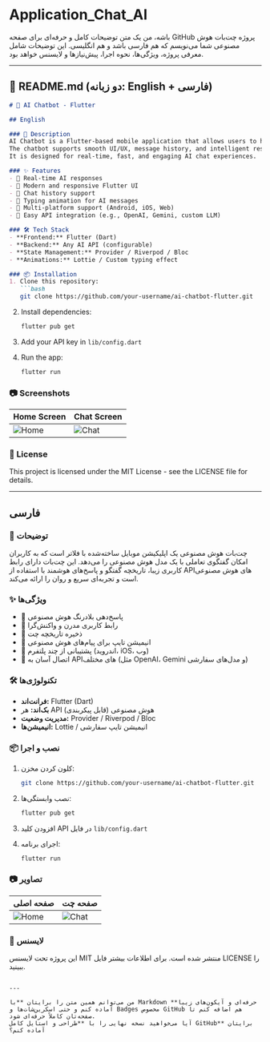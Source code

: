 # Application_Chat_AI

باشه، من یک متن توضیحات کامل و حرفه‌ای برای صفحه GitHub پروژه چت‌بات هوش مصنوعی شما می‌نویسم که هم فارسی باشد و هم انگلیسی. این توضیحات شامل معرفی پروژه، ویژگی‌ها، نحوه اجرا، پیش‌نیازها و لایسنس خواهد بود.

---

## 📌 README.md (دو زبانه: English + فارسی)

````markdown
# 🤖 AI Chatbot - Flutter

## English

### 📖 Description
AI Chatbot is a Flutter-based mobile application that allows users to have interactive conversations with an AI model.  
The chatbot supports smooth UI/UX, message history, and intelligent responses using AI APIs.  
It is designed for real-time, fast, and engaging AI chat experiences.

### ✨ Features
- 🔹 Real-time AI responses
- 🔹 Modern and responsive Flutter UI
- 🔹 Chat history support
- 🔹 Typing animation for AI messages
- 🔹 Multi-platform support (Android, iOS, Web)
- 🔹 Easy API integration (e.g., OpenAI, Gemini, custom LLM)

### 🛠️ Tech Stack
- **Frontend:** Flutter (Dart)
- **Backend:** Any AI API (configurable)
- **State Management:** Provider / Riverpod / Bloc
- **Animations:** Lottie / Custom typing effect

### 📦 Installation
1. Clone this repository:
   ```bash
   git clone https://github.com/your-username/ai-chatbot-flutter.git
````

2. Install dependencies:

   ```bash
   flutter pub get
   ```
3. Add your API key in `lib/config.dart`
4. Run the app:

   ```bash
   flutter run
   ```

### 📷 Screenshots

| Home Screen                   | Chat Screen                   |
| ----------------------------- | ----------------------------- |
| ![Home](screenshots/home.png) | ![Chat](screenshots/chat.png) |

### 📄 License

This project is licensed under the MIT License - see the LICENSE file for details.

---

## فارسی

### 📖 توضیحات

چت‌بات هوش مصنوعی یک اپلیکیشن موبایل ساخته‌شده با فلاتر است که به کاربران امکان گفتگوی تعاملی با یک مدل هوش مصنوعی را می‌دهد.
این چت‌بات دارای رابط کاربری زیبا، تاریخچه گفتگو و پاسخ‌های هوشمند با استفاده از APIهای هوش مصنوعی است و تجربه‌ای سریع و روان را ارائه می‌کند.

### ✨ ویژگی‌ها

* 🔹 پاسخ‌دهی بلادرنگ هوش مصنوعی
* 🔹 رابط کاربری مدرن و واکنش‌گرا
* 🔹 ذخیره تاریخچه چت
* 🔹 انیمیشن تایپ برای پیام‌های هوش مصنوعی
* 🔹 پشتیبانی از چند پلتفرم (اندروید، iOS، وب)
* 🔹 اتصال آسان به APIهای مختلف (مثل OpenAI، Gemini و مدل‌های سفارشی)

### 🛠️ تکنولوژی‌ها

* **فرانت‌اند:** Flutter (Dart)
* **بک‌اند:** هر API هوش مصنوعی (قابل پیکربندی)
* **مدیریت وضعیت:** Provider / Riverpod / Bloc
* **انیمیشن‌ها:** Lottie / انیمیشن تایپ سفارشی

### 📦 نصب و اجرا

1. کلون کردن مخزن:

   ```bash
   git clone https://github.com/your-username/ai-chatbot-flutter.git
   ```
2. نصب وابستگی‌ها:

   ```bash
   flutter pub get
   ```
3. افزودن کلید API در فایل `lib/config.dart`
4. اجرای برنامه:

   ```bash
   flutter run
   ```

### 📷 تصاویر

| صفحه اصلی                     | صفحه چت                       |
| ----------------------------- | ----------------------------- |
| ![Home](screenshots/home.png) | ![Chat](screenshots/chat.png) |

### 📄 لایسنس

این پروژه تحت لایسنس MIT منتشر شده است. برای اطلاعات بیشتر فایل LICENSE را ببینید.

```

---

من می‌توانم همین متن را برایتان **با Markdown حرفه‌ای و آیکون‌های زیبا** آماده کنم و حتی اسکرین‌شات‌ها و Badges مخصوص GitHub هم اضافه کنم تا صفحه‌تان کاملاً حرفه‌ای شود.  
آیا می‌خواهید نسخه نهایی را با **طراحی و استایل کامل GitHub** برایتان آماده کنم؟
```
